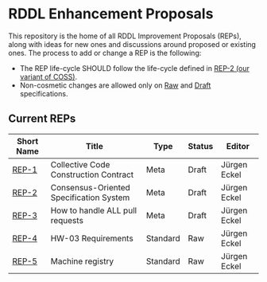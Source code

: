 # RDDL Enhancement Proposals

This repository is the home of all RDDL Improvement Proposals (REPs), along with ideas for new ones and discussions around proposed or existing ones.
The process to add or change a REP is the following:

- The REP life-cycle SHOULD follow the life-cycle defined in [REP-2 (our variant of COSS)](./REP-2).
- Non-cosmetic changes are allowed only on [Raw](./REP-2#raw-reps) and [Draft](./REP-2#draft-reps) specifications.

## Current REPs

Short Name   | Title                                                         | Type     | Status     | Editor
-------------|---------------------------------------------------------------|----------|------------|-------
[REP-1](REP-1)   | Collective Code Construction Contract                     | Meta     | Draft      | Jürgen Eckel
[REP-2](REP-2)   | Consensus-Oriented Specification System                   | Meta     | Draft      | Jürgen Eckel
[REP-3](REP-3)   | How to handle ALL pull requests                           | Meta     | Draft      | Jürgen Eckel
[REP-4](REP-4)   | HW-03 Requirements                                        | Standard | Raw        | Jürgen Eckel
[REP-5](REP-5)   | Machine registry                                          | Standard | Raw        | Jürgen Eckel


